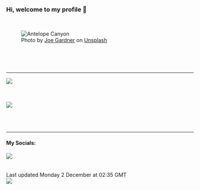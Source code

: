 <h3>Hi, welcome to my profile 👋</h3>

<br />
<figure>
  <img
    src="https://images.unsplash.com/photo-1464800959563-472c0567132f?crop=entropy&cs=tinysrgb&fit=max&fm=jpg&ixid=M3wyNzQ3MDB8MHwxfHJhbmRvbXx8fHx8fHx8fDE3MzMxMDI0MTV8&ixlib=rb-4.0.3&q=80&w=1080&auto=format"
    alt="Antelope Canyon" 
  />
  <figcaption>Photo by <a
    href="https://unsplash.com/@josephgardnerphotography?utm_source=Profile%20readme&utm_medium=referral">Joe Gardner</a> on <a
    href="https://unsplash.com/?utm_source=Profile%20readme&utm_medium=referral">Unsplash</a></figcaption>
</figure>




  <br /><br /><br />

<hr />
<img
  src="https://github-readme-stats.vercel.app/api?username=shanelucy&show_icons=true&theme=calm"
/>
<br /><br /><br />

<img 
  src="https://github-readme-stats.vercel.app/api/top-langs/?username=shanelucy&theme=calm"
/>
<br /><br /><br /><br />
<hr />
<h4>My Socials:</h4>
<a href="https://uk.linkedin.com/in/shane-lucy-4735b616a">
  <img
    src="https://img.shields.io/badge/linkedin%20-%230077B5.svg?&style=for-the-badge&logo=linkedin&logoColor=white"
  />
</a>
<br /><br /><br />
Last updated Monday 2 December at 02:35 GMT
<br />
<img
  src="https://github.com/ShaneLucy/ShaneLucy/workflows/README%20build/badge.svg"
/>
